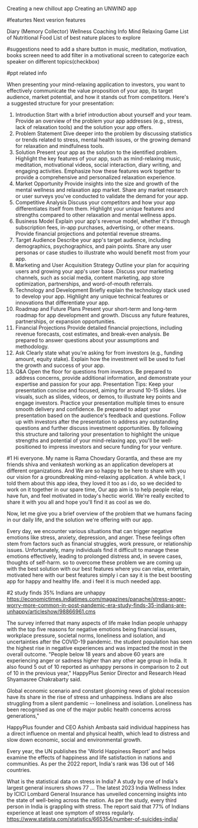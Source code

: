 Creating a new chillout app
Creating an UNWIND app

#featurtes
Next vesrion features

Diary (Memory Collector)
Wellness Coaching Info
Mind Relaxing Game
List of Nutritional Food
List of best nature places to explore

#suggestions
need to add a share button in music, meditation, motivation, books screen
need to add filter in a motivational screen to categorize each speaker on different topics(checkbox)




#ppt related info

When presenting your mind-relaxing application to investors, you want to effectively communicate the value proposition of your app, its target audience, market potential, and how it stands out from competitors. Here's a suggested structure for your presentation:

1. Introduction
Start with a brief introduction about yourself and your team.
Provide an overview of the problem your app addresses (e.g., stress, lack of relaxation tools) and the solution your app offers.
2. Problem Statement
Dive deeper into the problem by discussing statistics or trends related to stress, mental health issues, or the growing demand for relaxation and mindfulness tools.
3. Solution
Present your app as the solution to the identified problem.
Highlight the key features of your app, such as mind-relaxing music, meditation, motivational videos, social interaction, diary writing, and engaging activities.
Emphasize how these features work together to provide a comprehensive and personalized relaxation experience.
4. Market Opportunity
Provide insights into the size and growth of the mental wellness and relaxation app market.
Share any market research or user surveys you've conducted to validate the demand for your app.
5. Competitive Analysis
Discuss your competitors and how your app differentiates itself from them.
Highlight your unique features and strengths compared to other relaxation and mental wellness apps.
6. Business Model
Explain your app's revenue model, whether it's through subscription fees, in-app purchases, advertising, or other means.
Provide financial projections and potential revenue streams.
7. Target Audience
Describe your app's target audience, including demographics, psychographics, and pain points.
Share any user personas or case studies to illustrate who would benefit most from your app.
8. Marketing and User Acquisition Strategy
Outline your plan for acquiring users and growing your app's user base.
Discuss your marketing channels, such as social media, content marketing, app store optimization, partnerships, and word-of-mouth referrals.
9. Technology and Development
Briefly explain the technology stack used to develop your app.
Highlight any unique technical features or innovations that differentiate your app.
10. Roadmap and Future Plans
Present your short-term and long-term roadmap for app development and growth.
Discuss any future features, partnerships, or expansion opportunities.
11. Financial Projections
Provide detailed financial projections, including revenue forecasts, cost estimates, and break-even analysis.
Be prepared to answer questions about your assumptions and methodology.
12. Ask
Clearly state what you're asking for from investors (e.g., funding amount, equity stake).
Explain how the investment will be used to fuel the growth and success of your app.
13. Q&A
Open the floor for questions from investors.
Be prepared to address concerns, provide additional information, and demonstrate your expertise and passion for your app.
Presentation Tips:
Keep your presentation concise and focused, aiming for around 10-15 slides.
Use visuals, such as slides, videos, or demos, to illustrate key points and engage investors.
Practice your presentation multiple times to ensure smooth delivery and confidence.
Be prepared to adapt your presentation based on the audience's feedback and questions.
Follow up with investors after the presentation to address any outstanding questions and further discuss investment opportunities.
By following this structure and tailoring your presentation to highlight the unique strengths and potential of your mind-relaxing app, you'll be well-positioned to impress investors and secure funding for your venture.



#1 
   Hi everyone. My name is Rama Chowdary Gorantla, and these are my friends shiva and venkatesh working as an application developers 
   at different organizations. And We are so happy to be here to share with you our vision for a groundbreaking mind-relaxing application.
  A while back, I told them about this app idea, they loved it too as i do, so we decided to work on it together in our spare time,
 Our app aim is to help people relax, have fun, and feel motivated in today's hectic world. 
  We're really excited to share it with you all and hope you'll find it as cool as we do.

Now, let me give you a brief overview of the problem that we humans facing in our daily life, and the solution we're offering with our app.

Every day, we encounter various situations that can trigger negative emotions like stress, anxiety, depression, and anger. 
These feelings often stem from factors such as financial struggles, work pressure, or relationship issues. Unfortunately,
 many individuals find it difficult to manage these emotions effectively,
 leading to prolonged distress and, in severe cases, thoughts of self-harm.
 so to overcome 
these problem we are coming up with the best solution with our best features where you can relax, entertain, 
motivated here with our best features
simply i can say it is the best boosting app for happy and healthy life. and i feel it is much needed app.



#2
study finds 35% Indians are unhappy
https://economictimes.indiatimes.com/magazines/panache/stress-anger-worry-more-common-in-post-pandemic-era-study-finds-35-indians-are-unhappy/articleshow/98866961.cms


The survey inferred that many aspects of life make Indian people unhappy with the top five reasons for negative emotions being financial issues, workplace pressure, societal norms, loneliness and isolation, and uncertainties after the COVID-19 pandemic.
the student population has seen the highest rise in negative experiences and was impacted the most in the overall outcome.
"People below 18 years and above 60 years are experiencing anger or sadness higher than any other age group in India.
It also found 5 out of 10 reported as unhappy persons in comparison to 2 out of 10 in the previous year," HappyPlus Senior Director and Research Head Shyamasree Chakrabarty said.

Global economic scenario and constant glooming news of global recession have its share in the rise of stress and unhappiness. 
Indians are also struggling from a silent pandemic -- loneliness and isolation. Loneliness has been recognised as one of the major public health concerns across generations,"

HappyPlus founder and CEO Ashish Ambasta said individual happiness has a direct influence on mental and physical health, which lead to distress and slow down economic, social and environmental growth.

Every year, the UN publishes the 'World Happiness Report' and helps examine the effects of happiness and life satisfaction in nations and communities. As per the 2022 report, India's rank was 136 out of 146 countries.

What is the statistical data on stress in India?
A study by one of India's largest general insurers shows 77 ...
The latest 2023 India Wellness Index by ICICI Lombard General Insurance has unveiled concerning insights into the state of well-being across the nation. As per the study, every third person in India is grappling with stress. The report said that 77% of Indians experience at least one symptom of stress regularly.
https://www.statista.com/statistics/665354/number-of-suicides-india/
